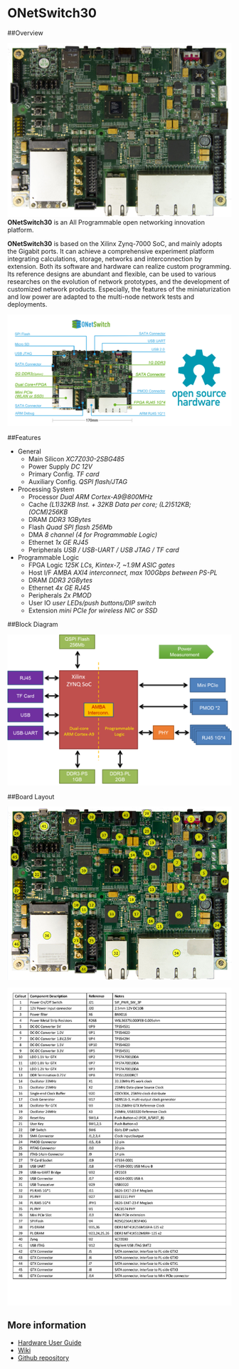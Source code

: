 ONetSwitch30
=======
##Overview

![](./images/top.jpg)
**ONetSwitch30** is an All Programmable open networking innovation platform. 

**ONetSwitch30** is based on the Xilinx Zynq-7000 SoC, and mainly adopts the Gigabit ports. It can achieve a comprehensive experiment platform integrating calculations, storage, networks and interconnection by extension. Both its software and hardware can realize custom programming. Its reference designs are abundant and flexible, can be used to various researches on the evolution of network prototypes, and the development of customized network products. Especially, the features of the miniaturization and low power are adapted to the multi-node network tests and deployments.  

![](./images/ONS30-HW-detail.jpg)

##Features  
* General
  * Main Silicon _XC7Z030-2SBG485_
  * Power Supply _DC 12V_
  * Primary Config. _TF card_
  * Auxiliary Config. _QSPI flash/JTAG_
* Processing System
  * Processor _Dual ARM Cortex-A9@800MHz_
  * Cache _(L1)32KB Inst. + 32KB Data per core; (L2)512KB; (OCM)256KB_
  * DRAM _DDR3 1GBytes_
  * Flash _Quad SPI flash 256Mb_
  * DMA _8 channel (4 for Programmable Logic)_
  * Ethernet _1x GE RJ45_
  * Peripherals _USB / USB-UART / USB JTAG / TF card_
* Programmable Logic
  * FPGA Logic _125K LCs, Kintex-7, ~1.9M ASIC gates_
  * Host I/F _AMBA AXI4 interconnect, max 100Gbps between PS-PL_
  * DRAM _DDR3 2GBytes_
  * Ethernet _4x GE RJ45_
  * Peripherals _2x PMOD_
  * User IO _user LEDs/push buttons/DIP switch_
  * Extension _mini PCIe for wireless NIC or SSD_

##Block Diagram  

![](./images/ons30-hw-block.png)  

##Board Layout  

![](./images/ons30-hw-layout-1.png)  


![](./images/ons30-hw-layout-2.png)  

## More information
* [Hardware User Guide](https://github.com/MeshSr/wiki/blob/master/doc/msr-ons30-hwug.pdf)
* [Wiki](http://www.linksprite.com/wiki/index.php5?title=ONetSwitch30)
* [Github repository](https://github.com/MeshSr)
